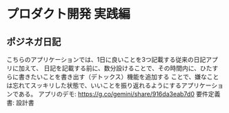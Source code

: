 # プロダクト開発 実践編

## ポジネガ日記

こちらのアプリケーションでは、1日に良いことを3つ記載する従来の日記アプリに加えて、
日記を記載する前に、数分設けることで、その時間内に、ひたすらに書きたいことを書き出す（デトックス）機能を追加する
ことで、嫌なことは忘れてスッキリした状態で、いいことを振り返れるようにするアプリケーションである。
アプリのデモ: https://g.co/gemini/share/916da3eab7d0
要件定義書: 
設計書
